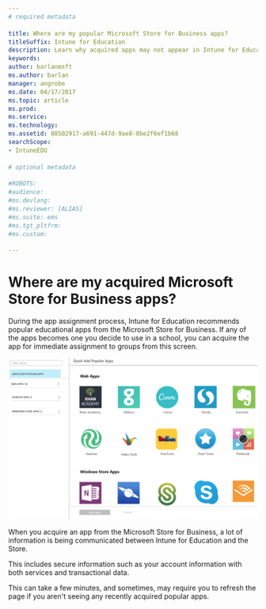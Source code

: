 ```yaml
---
# required metadata

title: Where are my popular Microsoft Store for Business apps?
titleSuffix: Intune for Education
description: Learn why acquired apps may not appear in Intune for Education.
keywords:
author: barlanmsft
ms.author: barlan
manager: angrobe
ms.date: 04/17/2017
ms.topic: article
ms.prod:
ms.service:
ms.technology:
ms.assetid: 08502917-a691-447d-9ae8-8be2f6ef1b68
searchScope:
- IntuneEDU

# optional metadata

#ROBOTS:
#audience:
#ms.devlang:
#ms.reviewer: [ALIAS]
#ms.suite: ems
#ms.tgt_pltfrm:
#ms.custom:

---
```


# Where are my acquired Microsoft Store for Business apps?

During the app assignment process, Intune for Education recommends popular educational apps from the Microsoft Store for Business. If any of the apps becomes one you decide to use in a school, you can acquire the app for immediate assignment to groups from this screen.

  ![Popular apps page during assignment process](./media/apps-008-add-popular-apps.png)

When you acquire an app from the Microsoft Store for Business, a lot of information is being communicated between Intune for Education and the Store.

This includes secure information such as your account information with both services and transactional data.

This can take a few minutes, and sometimes, may require you to refresh the page if you aren't seeing any recently acquired popular apps.

